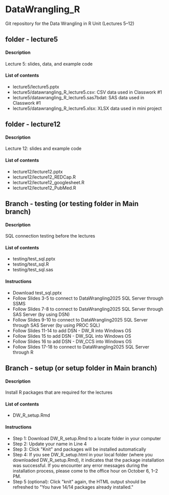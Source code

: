 # DataWrangling_R

Git repository for the Data Wrangling in R Unit (Lectures 5–12)

## folder - lecture5

#### Description

Lecture 5: slides, data, and example code

#### List of contents

-   lecture5/lecture5.pptx
-   lecture5/datawrangling_R_lecture5.csv: CSV data used in Classwork #1
-   lecture5/datawrangling_R_lecture5.sas7bdat: SAS data used in Classwork #1
-   lecture5/datawrangling_R_lecture5.xlsx: XLSX data used in mini project

## folder - lecture12

#### Description

Lecture 12: slides and example code

#### List of contents

-   lecture12/lecture12.pptx
-   lecture12/lecture12_REDCap.R
-   lecture12/lecture12_googlesheet.R
-   lecture12/lecture12_PubMed.R

## Branch - testing (or testing folder in Main branch)

#### Description

SQL connection testing before the lectures

#### List of contents

-   testing/test_sql.pptx
-   testing/test_sql.R
-   testing/test_sql.sas

#### Instructions

-   Download test_sql.pptx
-   Follow Slides 3-5 to connect to DataWrangling2025 SQL Server through SSMS
-   Follow Slides 7-8 to connect to DataWrangling2025 SQL Server through SAS Server (by using DSN)
-   Follow Slides 9-10 to connect to DataWrangling2025 SQL Server through SAS Server (by using PROC SQL)
-   Follow Slides 11-14 to add DSN - DW_R into Windows OS
-   Follow Slides 15 to add DSN - DW_SQL into Windows OS
-   Follow Slides 16 to add DSN - DW_CCS into Windows OS
-   Follow Slides 17-18 to connect to DataWrangling2025 SQL Server through R

## Branch - setup (or setup folder in Main branch)

#### Description

Install R packages that are required for the lectures

#### List of contents

-   DW_R_setup.Rmd

#### Instructions

-   Step 1: Download DW_R_setup.Rmd to a locate folder in your computer
-   Step 2: Update your name in Line 4
-   Step 3: Click "Knit" and packages will be installed automatically
-   Step 4: If you see DW_R_setup.html in your local folder (where you downloaded DW_R_setup.Rmd), it indicates that the package installation was successful. If you encounter any error messages during the installation process, please come to the office hour on October 6, 1–2 PM.
-   Step 5 (optional): Click "knit" again, the HTML output should be refreshed to "You have 14/14 packages already installed."
